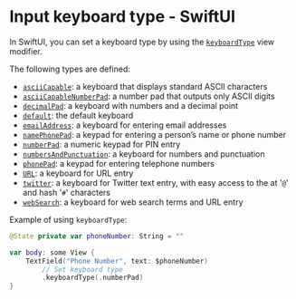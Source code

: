 # Input keyboard type - SwiftUI

In SwiftUI, you can set a keyboard type by using the [`keyboardType`](https://developer.apple.com/documentation/swiftui/view/keyboardtype(_:)) view modifier.

The following types are defined:

- [`asciiCapable`](https://developer.apple.com/documentation/uikit/uikeyboardtype/asciicapable): a keyboard that displays standard ASCII characters
- [`asciiCapableNumberPad`](https://developer.apple.com/documentation/uikit/uikeyboardtype/asciicapablenumberpad): a number pad that outputs only ASCII digits
- [`decimalPad`](https://developer.apple.com/documentation/uikit/uikeyboardtype/decimalpad): a keyboard with numbers and a decimal point
- [`default`](https://developer.apple.com/documentation/uikit/uikeyboardtype/default): the default keyboard
- [`emailAddress`](https://developer.apple.com/documentation/uikit/uikeyboardtype/emailaddress): a keyboard for entering email addresses
- [`namePhonePad`](https://developer.apple.com/documentation/uikit/uikeyboardtype/namephonepad): a keypad for entering a person’s name or phone number
- [`numberPad`](https://developer.apple.com/documentation/uikit/uikeyboardtype/numberpad): a numeric keypad for PIN entry
- [`numbersAndPunctuation`](https://developer.apple.com/documentation/uikit/uikeyboardtype/numbersandpunctuation): a keyboard for numbers and punctuation
- [`phonePad`](https://developer.apple.com/documentation/uikit/uikeyboardtype/phonepad): a keypad for entering telephone numbers
- [`URL`](https://developer.apple.com/documentation/uikit/uikeyboardtype/url): a keyboard for URL entry
- [`twitter`](https://developer.apple.com/documentation/uikit/uikeyboardtype/twitter): a keyboard for Twitter text entry, with easy access to the at '`@`' and hash '`#`' characters
- [`webSearch`](https://developer.apple.com/documentation/uikit/uikeyboardtype/websearch): a keyboard for web search terms and URL entry

Example of using `keyboardType`:

```swift
@State private var phoneNumber: String = ""

var body: some View {
    TextField("Phone Number", text: $phoneNumber)
        // Set keyboard type
        .keyboardType(.numberPad)
}
```
